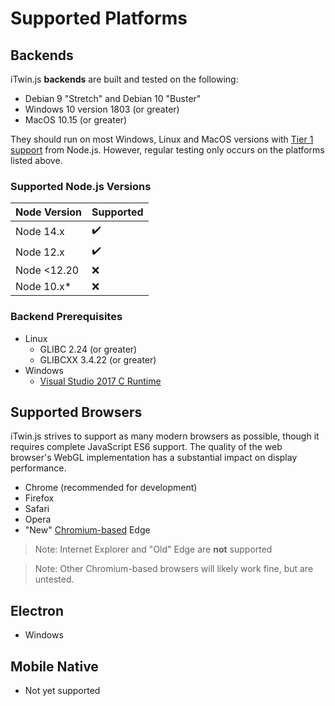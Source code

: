 # Supported Platforms

## Backends

iTwin.js **backends** are built and tested on the following:

- Debian 9 "Stretch" and Debian 10 "Buster"
- Windows 10 version 1803 (or greater)
- MacOS 10.15 (or greater)

They should run on most Windows, Linux and MacOS versions with [Tier 1 support](https://github.com/nodejs/node/blob/master/BUILDING.md#platform-list) from Node.js. However, regular testing only occurs on the platforms listed above.

### Supported Node.js Versions

| Node Version | Supported |
| - | - |
| Node 14.x | ✔️ |
| Node 12.x | ✔️ |
| Node <12.20 | ❌ |
| Node 10.x* | ❌ |

### Backend Prerequisites

- Linux
  - GLIBC 2.24 (or greater)
  - GLIBCXX 3.4.22 (or greater)
- Windows
  - [Visual Studio 2017 C Runtime](https://support.microsoft.com/help/2977003/the-latest-supported-visual-c-downloads)

## Supported Browsers

iTwin.js strives to support as many modern browsers as possible, though it requires complete JavaScript ES6 support. The quality of the web browser's WebGL implementation has a substantial impact on display performance.

- Chrome (recommended for development)
- Firefox
- Safari
- Opera
- "New" [Chromium-based](https://www.microsoft.com/edge) Edge

> Note: Internet Explorer and "Old" Edge are **not** supported

> Note: Other Chromium-based browsers will likely work fine, but are untested.

## Electron

- Windows

## Mobile Native

- Not yet supported
